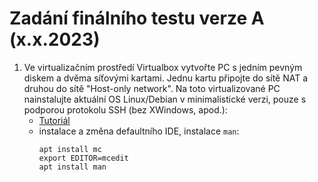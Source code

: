 # Zadání finálního testu verze A (x.x.2023)

1. Ve virtualizačním prostředí Virtualbox vytvořte PC s jedním pevným diskem a dvěma síťovými kartami. Jednu kartu připojte do sítě NAT a druhou do sítě "Host-only network". Na toto virtualizované PC nainstalujte aktuální OS Linux/Debian v minimalistické verzi, pouze s podporou protokolu SSH (bez XWindows, apod.):
    - [Tutoriál](http://seidl.cs.vsb.cz/wiki2/index.php/SOS)
    - instalace a změna defaultního IDE, instalace ```man```:
        ```console
        apt install mc
        export EDITOR=mcedit
        apt install man
        ```      

